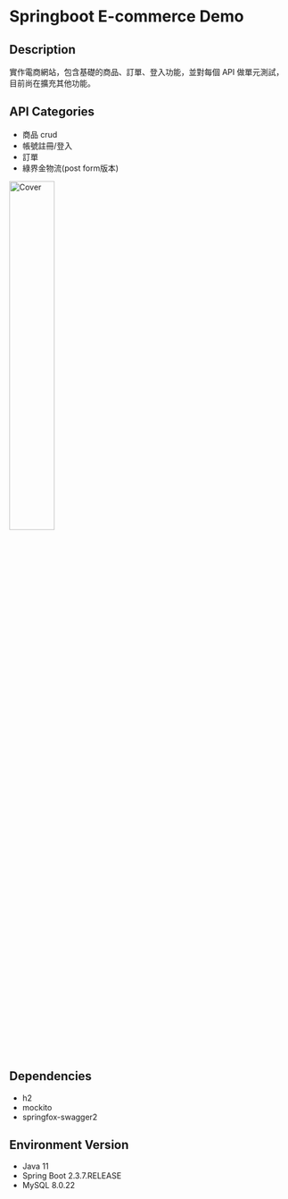 # Springboot E-commerce Demo 

## Description
實作電商網站，包含基礎的商品、訂單、登入功能，並對每個 API 做單元測試，目前尚在擴充其他功能。

## API Categories
* 商品 crud
* 帳號註冊/登入
* 訂單
* 綠界金物流(post form版本)

<img src="https://user-images.githubusercontent.com/63166397/180505316-c73dd88c-a220-4af3-826b-9a094f9ba91a.png" alt="Cover" width="40%"/>

## Dependencies
* h2
* mockito
* springfox-swagger2

## Environment Version
* Java 11
* Spring Boot 2.3.7.RELEASE
* MySQL 8.0.22
